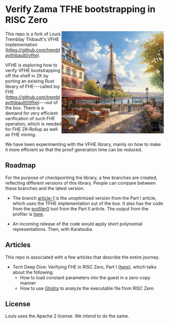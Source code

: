 # Verify Zama TFHE bootstrapping in RISC Zero

<img align="right" src="title.png" width="325" alt="Paris city view"/>

This repo is a fork of Louis Tremblay Thibault's VFHE implementation (https://github.com/tremblaythibaultl/vfhe). 

VFHE is exploring how to verify VFHE bootstrapping off the shelf in ZK by porting an existing Rust 
library of FHE---called toy FHE (https://github.com/tremblaythibaultl/ttfhe)---out of the box. There is a demand for 
very efficient verification of such FHE operation, which is needed for FHE ZK-Rollup as well as FHE mining.

We have been experimenting with the VFHE library, mainly on how to make it more efficient so that the proof generation 
time can be reduced.

## Roadmap

For the purpose of checkpointing the library, a few branches are created, reflecting different versions of this library. 
People can compare between these branches and the latest version.

- The branch [article-1](https://github.com/l2iterative/vfhe0/tree/article-1) is the unoptimized version from the Part I article, which uses the TFHE implementation out of the box.
  It also has the code from the [profiler0](https://github.com/l2iterative/profiler0) tool from the Part II article. The output
  from the profiler is [here](https://gist.github.com/weikengchen/59aabee17de6803927e594d9b56681ca).

- An incoming release of the code would apply short polynomial representations. Then, with Karatsuba. 

## Articles

This repo is associated with a few articles that describe the entire journey.

- Tech Deep Dive: Verifying FHE in RISC Zero, Part I ([here](https://l2ivresearch.substack.com/p/tech-deep-dive-verifying-fhe-in-risc?)), which talks about the following.
  - How to load constant parameters into the guest in a zero-copy manner
  - How to use [Ghidra](https://github.com/NationalSecurityAgency/ghidra) to analyze the executable file from RISC Zero


## License

Louis uses the Apache 2 license. We intend to do the same. 
